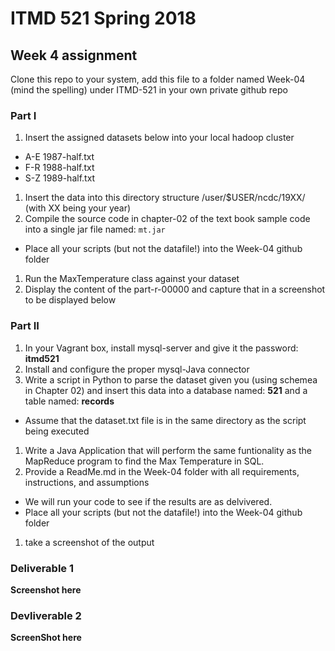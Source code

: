 # ITMD 521 Spring 2018

## Week 4 assignment

Clone this repo to your system, add this file to a folder named Week-04 (mind the spelling) under ITMD-521 in your own private github repo

### Part I

1) Insert the assigned datasets below into your local hadoop cluster 
  + A-E 1987-half.txt
  + F-R 1988-half.txt
  + S-Z 1989-half.txt
1) Insert the data into this directory structure /user/$USER/ncdc/19XX/  (with XX being your year)
1) Compile the source code in chapter-02 of the text book sample code into a single jar file named: ```mt.jar```
  + Place all your scripts (but not the datafile!) into the Week-04 github folder
1) Run the MaxTemperature class against your dataset
1) Display the content of the part-r-00000  and capture that in a screenshot to be displayed below

### Part II

1) In your Vagrant box, install mysql-server and give it the password: **itmd521**
1) Install and configure the proper mysql-Java connector 
1) Write a script in Python to parse the dataset given you (using schemea in Chapter 02) and insert this data into a database named: **521** and a table named: **records**
  + Assume that the dataset.txt file is in the same directory as the script being executed
1) Write a Java Application that will perform the same funtionality as the MapReduce program to find the Max Temperature in SQL.
1) Provide a ReadMe.md in the Week-04 folder with all requirements, instructions, and assumptions 
  + We will run your code to see if the results are as delvivered.
  + Place all your scripts (but not the datafile!) into the Week-04 github folder
1) take a screenshot of the output 

### Deliverable 1

**Screenshot here**

### Devliverable 2

**ScreenShot here**

